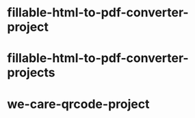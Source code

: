 # fillable-html-to-pdf-converter-project
# fillable-html-to-pdf-converter-projects
# we-care-qrcode-project
